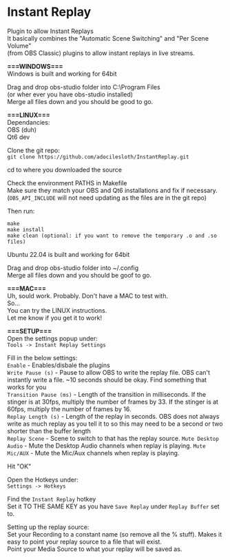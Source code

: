 # Instant Replay

Plugin to allow Instant Replays  
It basically combines the "Automatic Scene Switching" and "Per Scene Volume"  
(from OBS Classic) plugins to allow instant replays in live streams.  

**===WINDOWS===**  
Windows is built and working for 64bit  

Drag and drop obs-studio folder into C:\Program Files  
(or wher ever you have obs-studio installed)  
Merge all files down and you should be good to go.  

**===LINUX===**  
Dependancies:  
OBS (duh)  
Qt6 dev  

Clone the git repo:  
	`git clone https://github.com/adocilesloth/InstantReplay.git`  
	
cd to where you downloaded the source  

Check the environment PATHS in Makefile  
	Make sure they match your OBS and Qt6 installations and fix if necessary.  
	(`OBS_API_INCLUDE` will not need updating as the files are in the git repo)  
  
Then run:  
```
make  
make install  
make clean (optional: if you want to remove the temporary .o and .so files)  
```

Ubuntu 22.04 is built and working for 64bit  

Drag and drop obs-studio folder into ~/.config  
Merge all files down and you should be goof to go.  

**===MAC===**  
Uh, sould work. Probably. Don't have a MAC to test with.  
So...  
You can try the LINUX instructions.  
Let me know if you get it to work!  

**===SETUP===**  
Open the settings popup under:  
`Tools -> Instant Replay Settings`  
	
Fill in the below settings:  
`Enable` - Enables/disbale the plugins  
`Write Pause (s)` - Pause to allow OBS to write the replay file. 
OBS can't instantly write a file. ~10 seconds should be okay. 
Find something that works for you  
`Transition Pause (ms)` - Length of the transition in milliseconds. 
If the stinger is at 30fps, multiply the number of 
frames by 33. 
If the stinger is at 60fps, multiply the number of 
frames by 16.  
`Replay Length (s)` - Length of the replay in seconds. 
OBS does not always write as much replay as you tell it 
to so this may need to be a second or two shorter than 
the buffer length  
`Replay Scene` - Scene to switch to that has the replay source. 
`Mute Desktop Audio` - Mute the Desktop Audio channels when replay is playing.
`Mute Mic/AUX` - Mute the Mic/Aux channels when replay is playing.

Hit "OK"  

Open the Hotkeys under:  
`Settings -> Hotkeys`  
	
Find the `Instant Replay` hotkey  
Set it TO THE SAME KEY as you have `Save Replay` under `Replay Buffer` set to.  

Setting up the replay source:  
	Set your Recording to a constant name (so remove all the % stuff). Makes it  
	easy to point your replay source to a file that will exist.  
	Point your Media Source to what your replay will be saved as.  
